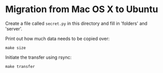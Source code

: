 # Migration from Mac OS X to Ubuntu

Create a file called `secret.py` in this directory and fill in 'folders' and 'server'.

Print out how much data needs to be copied over:

    make size

Initiate the transfer using rsync:

    make transfer
